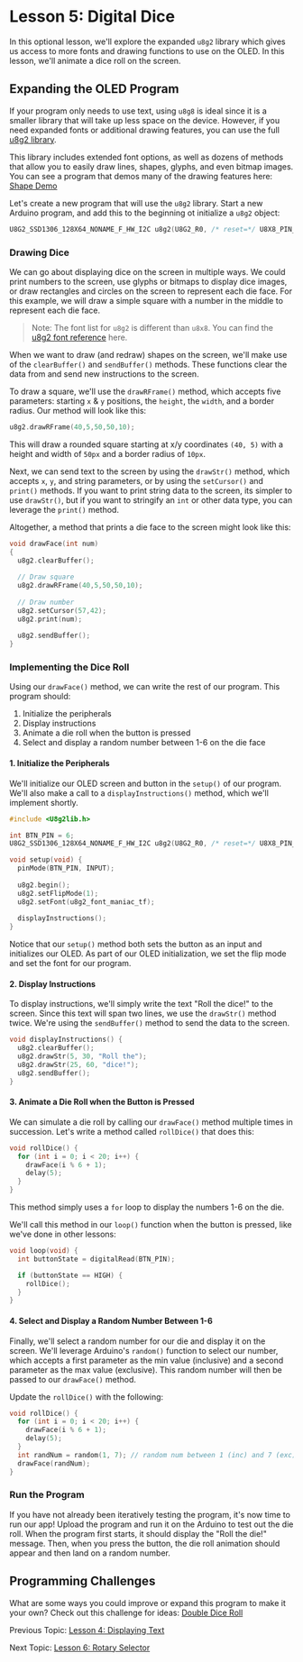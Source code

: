 # Lesson 5: Digital Dice

In this optional lesson, we'll explore the expanded `u8g2` library which gives us access to more fonts and drawing functions to use on the OLED. In this lesson, we'll animate a dice roll on the screen.

## Expanding the OLED Program

If your program only needs to use text, using `u8g8` is ideal since it is a smaller library that will take up less space on the device. However, if you need expanded fonts or additional drawing features, you can use the full [u8g2 library](https://github.com/olikraus/u8g2/wiki/u8g2reference).

This library includes extended font options, as well as dozens of methods that allow you to easily draw lines, shapes, glyphs, and even bitmap images. You can see a program that demos many of the drawing features here: [Shape Demo](https://github.com/Seeed-Studio/Seeed_Learning_Space/blob/master/Grove%20-%20OLED%20Display%200.96''(SSD1315)V1.0/ShapeTest/ShapeTest.ino)

Let's create a new program that will use the `u8g2` library. Start a new Arduino program, and add this to the beginning ot initialize a `u8g2` object:

```c++
U8G2_SSD1306_128X64_NONAME_F_HW_I2C u8g2(U8G2_R0, /* reset=*/ U8X8_PIN_NONE);
```

### Drawing Dice

We can go about displaying dice on the screen in multiple ways. We could print numbers to the screen, use glyphs or bitmaps to display dice images, or draw rectangles and circles on the screen to represent each die face. For this example, we will draw a simple square with a number in the middle to represent each die face.

> Note: The font list for `u8g2` is different than `u8x8`. You can find the [u8g2 font reference](https://github.com/olikraus/u8g2/wiki/fntlistall) here.

When we want to draw (and redraw) shapes on the screen, we'll make use of the `clearBuffer()` and `sendBuffer()` methods. These functions clear the data from and send new instructions to the screen.

To draw a square, we'll use the `drawRFrame()` method, which accepts five parameters: starting `x` & `y` positions, the `height`, the `width`, and a border radius. Our method will look like this:

```c++
u8g2.drawRFrame(40,5,50,50,10);
```

This will draw a rounded square starting at x/y coordinates `(40, 5)` with a height and width of `50px` and a border radius of `10px`.

Next, we can send text to the screen by using the `drawStr()` method, which accepts `x`, `y`, and string parameters, or by using the `setCursor()` and `print()` methods. If you want to print string data to the screen, its simpler to use `drawStr()`, but if you want to stringify an `int` or other data type, you can leverage the `print()` method.

Altogether, a method that prints a die face to the screen might look like this:

```c++
void drawFace(int num)
{
  u8g2.clearBuffer();
  
  // Draw square
  u8g2.drawRFrame(40,5,50,50,10);
  
  // Draw number
  u8g2.setCursor(57,42);
  u8g2.print(num);
  
  u8g2.sendBuffer();
}
```

### Implementing the Dice Roll

Using our `drawFace()` method, we can write the rest of our program. This program should:

1. Initialize the peripherals
2. Display instructions
3. Animate a die roll when the button is pressed
4. Select and display a random number between 1-6 on the die face

#### 1. Initialize the Peripherals

We'll initialize our OLED screen and button in the `setup()` of our program. We'll also make a call to a `displayInstructions()` method, which we'll implement shortly.

```c++
#include <U8g2lib.h>

int BTN_PIN = 6;
U8G2_SSD1306_128X64_NONAME_F_HW_I2C u8g2(U8G2_R0, /* reset=*/ U8X8_PIN_NONE);

void setup(void) {
  pinMode(BTN_PIN, INPUT);
  
  u8g2.begin();
  u8g2.setFlipMode(1);
  u8g2.setFont(u8g2_font_maniac_tf);
  
  displayInstructions();
}
```

Notice that our `setup()` method both sets the button as an input and initializes our OLED. As part of our OLED initialization, we set the flip mode and set the font for our program.

#### 2. Display Instructions

To display instructions, we'll simply write the text "Roll the dice!" to the screen. Since this text will span two lines, we use the `drawStr()` method twice. We're using the `sendBuffer()` method to send the data to the screen.

```c++
void displayInstructions() {
  u8g2.clearBuffer();
  u8g2.drawStr(5, 30, "Roll the");
  u8g2.drawStr(25, 60, "dice!");
  u8g2.sendBuffer();
}
```

#### 3. Animate a Die Roll when the Button is Pressed

We can simulate a die roll by calling our `drawFace()` method multiple times in succession. Let's write a method called `rollDice()` that does this:

```c++
void rollDice() {
  for (int i = 0; i < 20; i++) {
    drawFace(i % 6 + 1);
    delay(5);
  }
}
```

This method simply uses a `for` loop to display the numbers 1-6 on the die.

We'll call this method in our `loop()` function when the button is pressed, like we've done in other lessons:

```c++
void loop(void) {
  int buttonState = digitalRead(BTN_PIN);

  if (buttonState == HIGH) {
    rollDice();
  }
}
```

#### 4. Select and Display a Random Number Between 1-6

Finally, we'll select a random number for our die and display it on the screen. We'll leverage Arduino's `random()` function to select our number, which accepts a first parameter as the min value (inclusive) and a second parameter as the max value (exclusive). This random number will then be passed to our `drawFace()` method.

Update the `rollDice()` with the following:

```c++
void rollDice() {
  for (int i = 0; i < 20; i++) {
    drawFace(i % 6 + 1);
    delay(5);
  }
  int randNum = random(1, 7); // random num between 1 (inc) and 7 (exc)
  drawFace(randNum);
}
```

### Run the Program

If you have not already been iteratively testing the program, it's now time to run our app! Upload the program and run it on the Arduino to test out the die roll. When the program first starts, it should display the "Roll the die!" message. Then, when you press the button, the die roll animation should appear and then land on a random number.

## Programming Challenges

What are some ways you could improve or expand this program to make it your own? Check out this challenge for ideas: [Double Dice Roll](/Challenges.md#double-dice-roll)

Previous Topic: [Lesson 4: Displaying Text](/Lesson04_OLED.md)

Next Topic: [Lesson 6: Rotary Selector](/Lesson06_Rotary.md)
